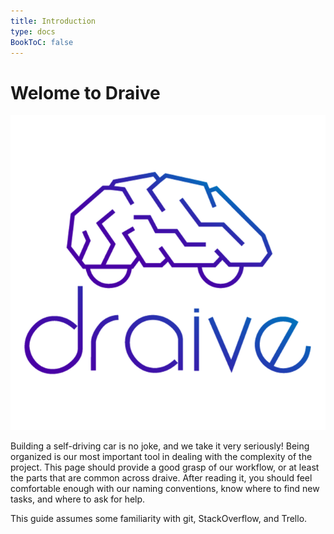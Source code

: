 ```yaml
---
title: Introduction
type: docs
BookToC: false
---
```


# Welome to Draive

<img id="intro-logo" src="./logo.png" alt="drawing" />

Building a self-driving car is no joke, and we take it very seriously! Being organized is our most important tool in dealing with the complexity of the project.
This page should provide a good grasp of our workflow, or at least the parts that are common across draive. After reading it, you should feel comfortable enough with our naming conventions, know where to find new tasks, and where to ask for help.

This guide assumes some familiarity with git, StackOverflow, and Trello.
